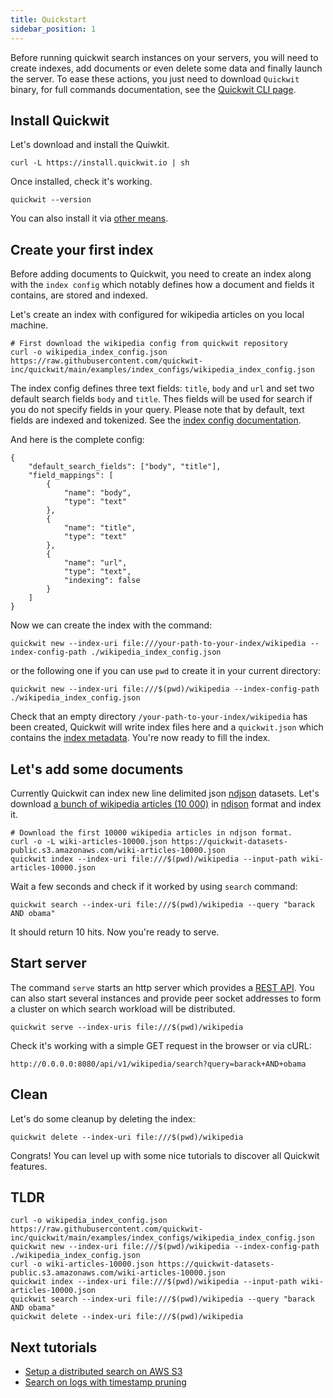 ```yaml
---
title: Quickstart
sidebar_position: 1
---
```


Before running quickwit search instances on your servers, you will need to create indexes, add documents or even delete some data and finally launch the server. To ease these actions, you just need to download `Quickwit` binary, for full commands documentation, see the [Quickwit CLI page](../quickwit-cli.md).


## Install Quickwit

Let's download and install the Quiwkit.

```
curl -L https://install.quickwit.io | sh
```

Once installed, check it's working.

```
quickwit --version
```

You can also install it via [other means](installation.md).

## Create your first index

Before adding documents to Quickwit, you need to create an index along with the `index config` which notably defines how a document and fields it contains, are stored and indexed.

Let's create an index with configured for wikipedia articles on you local machine.

```
# First download the wikipedia config from quickwit repository
curl -o wikipedia_index_config.json https://raw.githubusercontent.com/quickwit-inc/quickwit/main/examples/index_configs/wikipedia_index_config.json
```

The index config defines three text fields: `title`, `body` and `url` and set two default search fields `body` and `title`. Thes fields will be used for search if you do not specify fields in your query. Please note that by default, text fields are indexed and tokenized. See the [index config documentation](../reference/doc-mapper.md).

And here is the complete config:

```
{
    "default_search_fields": ["body", "title"],
    "field_mappings": [
        {
            "name": "body",
            "type": "text"
        },
        {
            "name": "title",
            "type": "text"
        },
        {
            "name": "url",
            "type": "text",
            "indexing": false
        }
    ]
}
```

Now we can create the index with the command:

```
quickwit new --index-uri file:///your-path-to-your-index/wikipedia --index-config-path ./wikipedia_index_config.json
```

or the following one if you can use `pwd` to create it in your current directory:

```
quickwit new --index-uri file:///$(pwd)/wikipedia --index-config-path ./wikipedia_index_config.json
```

Check that an empty directory `/your-path-to-your-index/wikipedia` has been created, Quickwit will write index files here and a `quickwit.json` which contains the [index metadata](../overview/architecture.md#index-metadata).
You're now ready to fill the index.


## Let's add some documents

Currently Quickwit can index new line delimited json [ndjson](http://ndjson.org/) datasets.
Let's download [a bunch of wikipedia articles (10 000)](https://quickwit-datasets-public.s3.amazonaws.com/wiki-articles-10000.json) in [ndjson](http://ndjson.org/) format and index it.

```
# Download the first 10000 wikipedia articles in ndjson format.
curl -o -L wiki-articles-10000.json https://quickwit-datasets-public.s3.amazonaws.com/wiki-articles-10000.json
quickwit index --index-uri file:///$(pwd)/wikipedia --input-path wiki-articles-10000.json
```

Wait a few seconds and check if it worked by using `search` command:

```
quickwit search --index-uri file:///$(pwd)/wikipedia --query "barack AND obama"
```

It should return 10 hits. Now you're ready to serve.


## Start server

The command `serve` starts an http server which provides a [REST API](../reference/search-api.md). You can also start several instances and provide peer socket addresses to form a cluster on which search workload will be distributed.

```
quickwit serve --index-uris file:///$(pwd)/wikipedia
```

Check it's working with a simple GET request in the browser or via cURL:
```
http://0.0.0.0:8080/api/v1/wikipedia/search?query=barack+AND+obama
```


## Clean

Let's do some cleanup by deleting the index:

```
quickwit delete --index-uri file:///$(pwd)/wikipedia
```

Congrats! You can level up with some nice tutorials to discover all Quickwit features. 

## TLDR

```
curl -o wikipedia_index_config.json https://raw.githubusercontent.com/quickwit-inc/quickwit/main/examples/index_configs/wikipedia_index_config.json
quickwit new --index-uri file:///$(pwd)/wikipedia --index-config-path ./wikipedia_index_config.json
curl -o wiki-articles-10000.json https://quickwit-datasets-public.s3.amazonaws.com/wiki-articles-10000.json
quickwit index --index-uri file:///$(pwd)/wikipedia --input-path wiki-articles-10000.json
quickwit search --index-uri file:///$(pwd)/wikipedia --query "barack AND obama"
quickwit delete --index-uri file:///$(pwd)/wikipedia
```


## Next tutorials

- [Setup a distributed search on AWS S3](tutorial-distributed-search-aws-s3.md)
- [Search on logs with timestamp pruning](tutorial-hdfs-logs.md)


